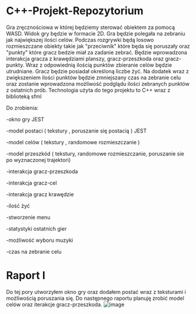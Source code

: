# C++-Projekt-Repozytorium

Gra zręcznościowa w której będziemy sterować obiektem za pomocą WASD.
Widok gry będzie w formacie 2D. 
Gra będzie polegała na zebraniu jak największej ilości celów. 
Podczas rozgrywki będą losowo rozmieszczane obiekty takie jak "przeciwnik" które będa się poruszały oraz "punkty" które gracz bedzie miał za zadanie zebrać.
Będzie wprowadzona interakcja gracza z krawędziami planszy, gracz-przeszkoda oraz gracz-punkty.
Wraz z odpowiednią ilością punktów zbieranie celów będzie utrudniane.
Gracz będzie posiadał określoną liczbe żyć.
Na dodatek wraz z zwiększeniem ilości punktów będzie zmniejszany czas na zebranie celu oraz zostanie wprowadzona możliwość podglądu ilości zebranych punktów z ostatnich prób.
Technologia użyta do tego projektu to C++ wraz z biblioteką sfml

Do zrobienia:

-okno gry JEST

-model postaci ( tekstury , poruszanie się postacią ) JEST

-model celów  ( tekstury , randomowe rozmieszczanie )

-model przeszkód ( tekstury, randomowe rozmieszczanie, poruszanie sie po wyznaczonej trajektori) 

-interakcja gracz-przeszkoda

-interakcja gracz-cel

-interakcja gracz krawędzie

-ilość żyć

-stworzenie menu 

-statystyki ostatnich gier

-możliwość wyboru muzyki  

-czas na zebranie celu 

 # Raport I
 Do tej pory utworzyłem okno gry oraz dodałem postać wraz z teksturami i możliwością poruszania się. Do następnego raportu planuję zrobić model celów oraz iterakcje gracz-przeszkoda.
![image](https://github.com/szymon123xxx/Cpp-Projekt-Repozytorium/blob/main/zdj%C4%99cia/poczatek.png)
